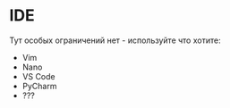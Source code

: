 # IDE

Тут особых ограничений нет - используйте что хотите:

- Vim
- Nano
- VS Code
- PyCharm
- ???
